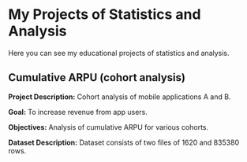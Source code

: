 # My Projects of Statistics and Analysis
Here you can see my educational projects of statistics and analysis.
## Cumulative ARPU (cohort analysis)
**Project Description:** Cohort analysis of mobile applications A and B.

**Goal:** To increase revenue from app users.

**Objectives:** Analysis of cumulative ARPU for various cohorts.

**Dataset Description:** Dataset consists of two files of 1620 and 835380 rows.
